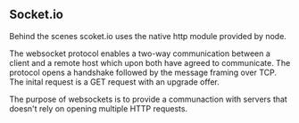 ## Socket.io

Behind the scenes scoket.io uses the native http module provided by node. 

The websocket protocol enables a two-way communication between a client and a remote host which upon both have agreed to communicate. The protocol opens a handshake followed by the message framing over TCP. The inital request is a GET request with an upgrade offer. 

The purpose of websockets is to provide a communaction with servers that doesn't rely on opening multiple HTTP requests.
